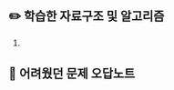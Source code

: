 <!--
PR 제목은 다음과 같이 통일해주세요!
[${닉네임}] YYYY.MM.DD ~ YYYY.MM.DD 기록 업로드
ex. [말랑두부] 2025.08.22 기록 업로드
ex. [효정] 2025.08.22 ~ 2025.08.30 기록 업로드
-->
## ✏️ 학습한 자료구조 및 알고리즘
<!-- 
학습한 자료구조/알고리즘 개념을 언급해주세요!
ex. 1. 다이나믹 프로그래밍
-->
1.

## 📎 어려웠던 문제 오답노트
<!-- 
어렵거나 인상 깊었던 문제의 이름이나 링크를 입력해주세요!
ex. [Gold III] 벽 부수고 이동하기 - 2206
ex. https://www.acmicpc.net/problem/2206

추가적으로 문제를 보고 어떤 알고리즘으로 풀어야 할지 유추하는 팁이나, 코너 케이스 등 자유롭게 오답노트를 작성해주세요!
-->
